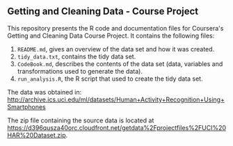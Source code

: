 ## Getting and Cleaning Data - Course Project

This repository presents the R code and documentation files for Coursera's Getting and Cleaning Data Course Project. It contains the following files:

1. `README.md`, gives an overview of the data set and how it was created.
2. `tidy_data.txt`, contains the tidy data set.
3. `CodeBook.md`, describes the contents of the data set (data, variables and transformations used to generate the data).
4. `run_analysis.R`, the R script that used to create the tidy data set.

The data was obtained in:
http://archive.ics.uci.edu/ml/datasets/Human+Activity+Recognition+Using+Smartphones

The zip file containing the source data is located at https://d396qusza40orc.cloudfront.net/getdata%2Fprojectfiles%2FUCI%20HAR%20Dataset.zip.
